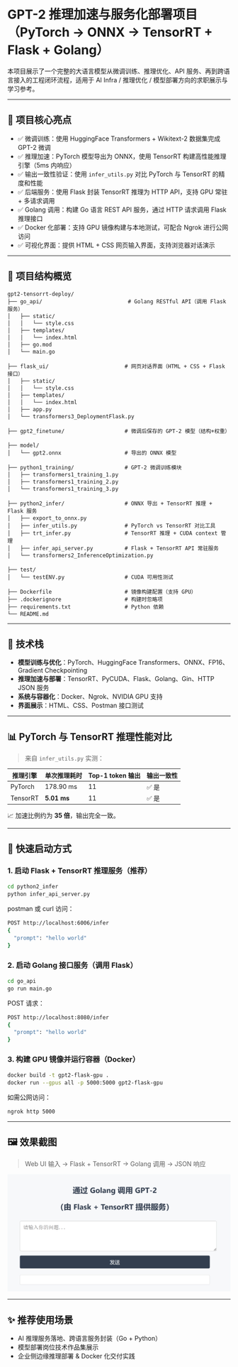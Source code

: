 # GPT-2 推理加速与服务化部署项目（PyTorch → ONNX → TensorRT + Flask + Golang）

本项目展示了一个完整的大语言模型从微调训练、推理优化、API 服务、再到跨语言接入的工程闭环流程，适用于 AI Infra / 推理优化 / 模型部署方向的求职展示与学习参考。

---

## 🚀 项目核心亮点

- ✅ 微调训练：使用 HuggingFace Transformers + Wikitext-2 数据集完成 GPT-2 微调
- ✅ 推理加速：PyTorch 模型导出为 ONNX，使用 TensorRT 构建高性能推理引擎（5ms 内响应）
- ✅ 输出一致性验证：使用 `infer_utils.py` 对比 PyTorch 与 TensorRT 的精度和性能
- ✅ 后端服务：使用 Flask 封装 TensorRT 推理为 HTTP API，支持 GPU 常驻 + 多请求调用
- ✅ Golang 调用：构建 Go 语言 REST API 服务，通过 HTTP 请求调用 Flask 推理接口
- ✅ Docker 化部署：支持 GPU 镜像构建与本地测试，可配合 Ngrok 进行公网访问
- ✅ 可视化界面：提供 HTML + CSS 网页输入界面，支持浏览器对话演示

---

## 📁 项目结构概览

```
gpt2-tensorrt-deploy/
├── go_api/                           # Golang RESTful API（调用 Flask 服务）
│   ├── static/
│   │   └── style.css
│   ├── templates/
│   │   └── index.html
│   ├── go.mod
│   └── main.go

├── flask_ui/                        # 网页对话界面（HTML + CSS + Flask 接口）
│   ├── static/
│   │   └── style.css
│   ├── templates/
│   │   └── index.html
│   ├── app.py
│   └── transformers3_DeploymentFlask.py

├── gpt2_finetune/                   # 微调后保存的 GPT-2 模型（结构+权重）

├── model/
│   └── gpt2.onnx                    # 导出的 ONNX 模型

├── python1_training/                # GPT-2 微调训练模块
│   ├── transformers1_training_1.py
│   ├── transformers1_training_2.py
│   └── transformers1_training_3.py

├── python2_infer/                   # ONNX 导出 + TensorRT 推理 + Flask 服务
│   ├── export_to_onnx.py
│   ├── infer_utils.py               # PyTorch vs TensorRT 对比工具
│   ├── trt_infer.py                 # TensorRT 推理 + CUDA context 管理
│   ├── infer_api_server.py          # Flask + TensorRT API 常驻服务
│   └── transformers2_InferenceOptimization.py

├── test/
│   └── testENV.py                   # CUDA 可用性测试

├── Dockerfile                       # 镜像构建配置（支持 GPU）
├── .dockerignore                    # 构建时忽略项
├── requirements.txt                 # Python 依赖
└── README.md
```

---

## 🔧 技术栈

- **模型训练与优化**：PyTorch、HuggingFace Transformers、ONNX、FP16、Gradient Checkpointing
- **推理加速与部署**：TensorRT、PyCUDA、Flask、Golang、Gin、HTTP JSON 服务
- **系统与容器化**：Docker、Ngrok、NVIDIA GPU 支持
- **界面展示**：HTML、CSS、Postman 接口测试

---

## 📊 PyTorch 与 TensorRT 推理性能对比

> 来自 `infer_utils.py` 实测：

| 推理引擎 | 单次推理耗时 | Top-1 token 输出 | 输出一致性 |
|----------|---------------|-------------------|-------------|
| PyTorch  | 178.90 ms     | 11                | ✅ 是        |
| TensorRT | **5.01 ms**   | 11                | ✅ 是        |

📈 加速比例约为 **35 倍**，输出完全一致。

---

## 🧪 快速启动方式

### 1. 启动 Flask + TensorRT 推理服务（推荐）

```bash
cd python2_infer
python infer_api_server.py
```

postman 或 curl 访问：

```bash
POST http://localhost:6006/infer
{
  "prompt": "hello world"
}
```

### 2. 启动 Golang 接口服务（调用 Flask）

```bash
cd go_api
go run main.go
```

POST 请求：

```bash
POST http://localhost:8080/infer
{
  "prompt": "hello world"
}
```

### 3. 构建 GPU 镜像并运行容器（Docker）

```bash
docker build -t gpt2-flask-gpu .
docker run --gpus all -p 5000:5000 gpt2-flask-gpu
```

如需公网访问：

```bash
ngrok http 5000
```

---

## 🖼️ 效果截图

> Web UI 输入 → Flask + TensorRT → Golang 调用 → JSON 响应

![Web Chat](./go_api/demo.png)

---

## ✨ 推荐使用场景

- AI 推理服务落地、跨语言服务封装（Go + Python）
- 模型部署岗位技术作品集展示
- 企业侧边缘推理部署 & Docker 化交付实践
